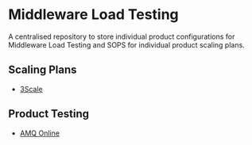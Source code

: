 # Middleware Load Testing

A centralised repository to store individual product configurations for Middleware Load Testing and SOPS for individual product scaling plans.

## Scaling Plans
- [3Scale](./sops/3scale-scaling-plans.md)

## Product Testing
- [AMQ Online](./amq-online)

